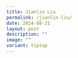 ```yaml
---
title: Jianlin Liu
permalink: /jianlin-liu/
date: 2024-08-21
layout: post
description: ""
image: ""
variant: tiptap
---
```

